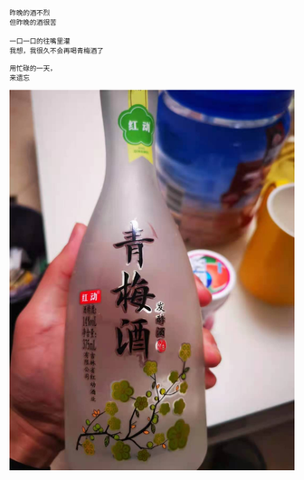 ```
昨晚的酒不烈
但昨晚的酒很苦

一口一口的往嘴里灌
我想，我很久不会再喝青梅酒了
```

```
用忙碌的一天，
来遗忘
```

![](../../images/2021-07-07.jpeg)